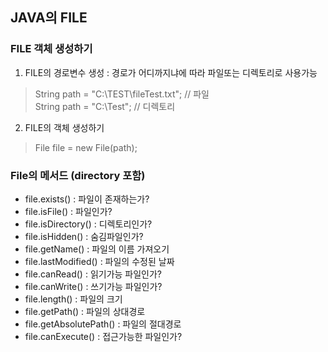 
## JAVA의 FILE
 

### FILE 객체 생성하기  

1. FILE의 경로변수 생성 : 경로가 어디까지냐에 따라 파일또는 디렉토리로 사용가능

> String path = "C:\\TEST\\fileTest.txt";  // 파일  </br> 
> String path = "C:\\Test";  // 디렉토리

2. FILE의 객체 생성하기

> File file = new File(path);  


### File의 메서드 (directory 포함)

- file.exists() : 파일이 존재하는가? 
- file.isFile() : 파일인가?
- file.isDirectory() : 디렉토리인가?
- file.isHidden() : 숨김파일인가?
- file.getName() : 파일의 이름 가져오기
- file.lastModified() : 파일의 수정된 날짜
- file.canRead() : 읽기가능 파일인가?
- file.canWrite() : 쓰기가능 파일인가?
- file.length() : 파일의 크기
- file.getPath() : 파일의 상대경로
- file.getAbsolutePath() : 파일의 절대경로
- file.canExecute() : 접근가능한 파일인가?


